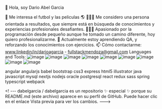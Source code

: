 👋 Hola, soy Dario Abel Garcia

👀 Me interesa el futbol y las peliculas
🌎 🙋🏻‍♂️ Me considero una persona orientada a resultados, que siempre está en búsqueda de conocimientos y experiencias profesionales desafiantes.
👨🏻‍💻 Apasionado por la programación desde pequeño aunque he tomado un camino diferente, hoy quiero profesionalizarme.
🌱 Actualmente estoy aprendiendo QA, y reforzando los conocimientos con ejercicios.
📫 Cómo contactarme: www.linkedin/in/darioagarcia - fullstackmendoza@gmail.com
Languages and Tools:
![image](https://github.com/dabelgarcia2024/dabelgarcia2024/assets/163082454/f1ebeaba-0fc1-4723-93ff-c70ff6a25705)
![image](https://github.com/dabelgarcia2024/dabelgarcia2024/assets/163082454/8def7f1b-ff1e-4e2f-bc8c-dedb71fea897)
![image](https://github.com/dabelgarcia2024/dabelgarcia2024/assets/163082454/47c60ae3-d8ee-4f0b-abba-dbecbe642f5c)
![image](https://github.com/dabelgarcia2024/dabelgarcia2024/assets/163082454/047c6d26-4d39-4110-9df5-2e8e53ffab3a)
![image](https://github.com/dabelgarcia2024/dabelgarcia2024/assets/163082454/ee406220-b911-4ef3-a29e-b6025b4421e7)
![image](https://github.com/dabelgarcia2024/dabelgarcia2024/assets/163082454/1d93b641-c127-4fa1-9ab9-b3696044bc1d)
![image](https://github.com/dabelgarcia2024/dabelgarcia2024/assets/163082454/4dae57b6-8cac-4dd2-99c5-a948ec82bae2)
![image](https://github.com/dabelgarcia2024/dabelgarcia2024/assets/163082454/aa21d7bf-1546-4ccc-b1ae-c9684c8a9f52)
![image](https://github.com/dabelgarcia2024/dabelgarcia2024/assets/163082454/11340763-5fc0-4917-a847-2ce424849322)




angular angularjs babel bootstrap css3 express html5 illustrator java javascript mysql nextjs nodejs oracle postgresql react redux sass spring typescript webpack

<! --- dabelgarcia / dabelgarcia es un repositorio ✨ especial ✨ porque su README.md (este archivo) aparece en su perfil de GitHub. Puede hacer clic en el enlace Vista previa para ver los cambios. --->
